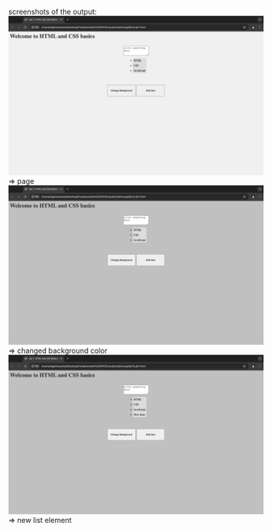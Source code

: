 screenshots of the output:
![alt text](<Screenshot 2024-10-09 at 11.43.02.png>) => page
![alt text](<Screenshot 2024-10-09 at 11.43.15.png>) => changed background color
![alt text](<Screenshot 2024-10-09 at 11.43.26.png>) => new list element